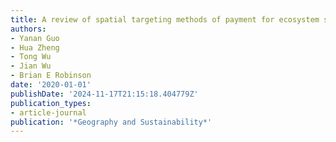 ```yaml
---
title: A review of spatial targeting methods of payment for ecosystem services
authors:
- Yanan Guo
- Hua Zheng
- Tong Wu
- Jian Wu
- Brian E Robinson
date: '2020-01-01'
publishDate: '2024-11-17T21:15:18.404779Z'
publication_types:
- article-journal
publication: '*Geography and Sustainability*'
---
```

